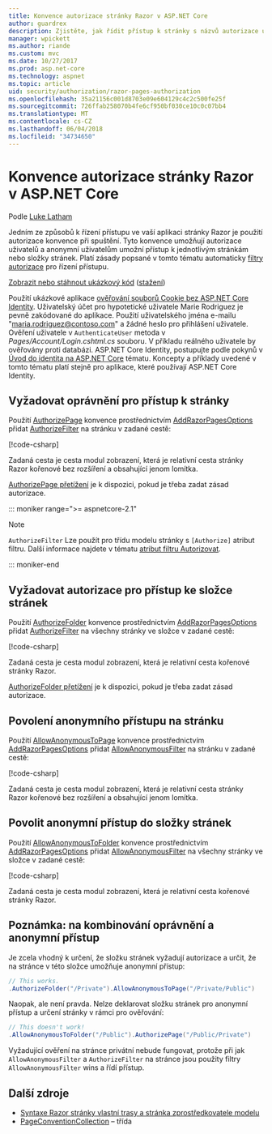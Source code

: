 ```yaml
---
title: Konvence autorizace stránky Razor v ASP.NET Core
author: guardrex
description: Zjistěte, jak řídit přístup k stránky s názvů autorizace uživatelů a anonymní uživatelům umožní přístup k stránky nebo složky stránek.
manager: wpickett
ms.author: riande
ms.custom: mvc
ms.date: 10/27/2017
ms.prod: asp.net-core
ms.technology: aspnet
ms.topic: article
uid: security/authorization/razor-pages-authorization
ms.openlocfilehash: 35a21156c001d8703e09e604129c4c2c500fe25f
ms.sourcegitcommit: 726ffab258070b4fe6cf950bf030ce10c0c07bb4
ms.translationtype: MT
ms.contentlocale: cs-CZ
ms.lasthandoff: 06/04/2018
ms.locfileid: "34734650"
---
```

# <a name="razor-pages-authorization-conventions-in-aspnet-core"></a>Konvence autorizace stránky Razor v ASP.NET Core

Podle [Luke Latham](https://github.com/guardrex)

Jedním ze způsobů k řízení přístupu ve vaší aplikaci stránky Razor je použití autorizace konvence při spuštění. Tyto konvence umožňují autorizace uživatelů a anonymní uživatelům umožní přístup k jednotlivým stránkám nebo složky stránek. Platí zásady popsané v tomto tématu automaticky [filtry autorizace](xref:mvc/controllers/filters#authorization-filters) pro řízení přístupu.

[Zobrazit nebo stáhnout ukázkový kód](https://github.com/aspnet/Docs/tree/master/aspnetcore/security/authorization/razor-pages-authorization/sample) ([stažení](xref:tutorials/index#how-to-download-a-sample))

Použití ukázkové aplikace [ověřování souborů Cookie bez ASP.NET Core Identity](xref:security/authentication/cookie). Uživatelský účet pro hypotetické uživatele Marie Rodriguez je pevně zakódované do aplikace. Použití uživatelského jména e-mailu "maria.rodriguez@contoso.com" a žádné heslo pro přihlášení uživatele. Ověření uživatele v `AuthenticateUser` metoda v *Pages/Account/Login.cshtml.cs* souboru. V příkladu reálného uživatele by ověřovány proti databázi. ASP.NET Core Identity, postupujte podle pokynů v [Úvod do identita na ASP.NET Core](xref:security/authentication/identity) tématu. Koncepty a příklady uvedené v tomto tématu platí stejně pro aplikace, které používají ASP.NET Core Identity.

## <a name="require-authorization-to-access-a-page"></a>Vyžadovat oprávnění pro přístup k stránky

Použití [AuthorizePage](/dotnet/api/microsoft.extensions.dependencyinjection.pageconventioncollectionextensions.authorizepage) konvence prostřednictvím [AddRazorPagesOptions](/dotnet/api/microsoft.extensions.dependencyinjection.mvcrazorpagesmvcbuilderextensions.addrazorpagesoptions) přidat [AuthorizeFilter](/dotnet/api/microsoft.aspnetcore.mvc.authorization.authorizefilter) na stránku v zadané cestě:

[!code-csharp[](razor-pages-authorization/samples/2.x/AuthorizationSample/Startup.cs?name=snippet1&highlight=2,4)]

Zadaná cesta je cesta modul zobrazení, která je relativní cesta stránky Razor kořenové bez rozšíření a obsahující jenom lomítka.

[AuthorizePage přetížení](/dotnet/api/microsoft.extensions.dependencyinjection.pageconventioncollectionextensions.authorizepage#Microsoft_Extensions_DependencyInjection_PageConventionCollectionExtensions_AuthorizePage_Microsoft_AspNetCore_Mvc_ApplicationModels_PageConventionCollection_System_String_System_String_) je k dispozici, pokud je třeba zadat zásad autorizace.

::: moniker range=">= aspnetcore-2.1"

> [!NOTE]
> `AuthorizeFilter` Lze použít pro třídu modelu stránky s `[Authorize]` atribut filtru. Další informace najdete v tématu [atribut filtru Autorizovat](xref:mvc/razor-pages/filter#authorize-filter-attribute).

::: moniker-end

## <a name="require-authorization-to-access-a-folder-of-pages"></a>Vyžadovat autorizace pro přístup ke složce stránek

Použití [AuthorizeFolder](/dotnet/api/microsoft.extensions.dependencyinjection.pageconventioncollectionextensions.authorizefolder) konvence prostřednictvím [AddRazorPagesOptions](/dotnet/api/microsoft.extensions.dependencyinjection.mvcrazorpagesmvcbuilderextensions.addrazorpagesoptions) přidat [AuthorizeFilter](/dotnet/api/microsoft.aspnetcore.mvc.authorization.authorizefilter) na všechny stránky ve složce v zadané cestě:

[!code-csharp[](razor-pages-authorization/samples/2.x/AuthorizationSample/Startup.cs?name=snippet1&highlight=2,5)]

Zadaná cesta je cesta modul zobrazení, která je relativní cesta kořenové stránky Razor.

[AuthorizeFolder přetížení](/dotnet/api/microsoft.extensions.dependencyinjection.pageconventioncollectionextensions.authorizefolder#Microsoft_Extensions_DependencyInjection_PageConventionCollectionExtensions_AuthorizeFolder_Microsoft_AspNetCore_Mvc_ApplicationModels_PageConventionCollection_System_String_System_String_) je k dispozici, pokud je třeba zadat zásad autorizace.

## <a name="allow-anonymous-access-to-a-page"></a>Povolení anonymního přístupu na stránku

Použití [AllowAnonymousToPage](/dotnet/api/microsoft.extensions.dependencyinjection.pageconventioncollectionextensions.allowanonymoustopage) konvence prostřednictvím [AddRazorPagesOptions](/dotnet/api/microsoft.extensions.dependencyinjection.mvcrazorpagesmvcbuilderextensions.addrazorpagesoptions) přidat [AllowAnonymousFilter](/dotnet/api/microsoft.aspnetcore.mvc.authorization.allowanonymousfilter) na stránku v zadané cestě:

[!code-csharp[](razor-pages-authorization/samples/2.x/AuthorizationSample/Startup.cs?name=snippet1&highlight=2,6)]

Zadaná cesta je cesta modul zobrazení, která je relativní cesta stránky Razor kořenové bez rozšíření a obsahující jenom lomítka.

## <a name="allow-anonymous-access-to-a-folder-of-pages"></a>Povolit anonymní přístup do složky stránek

Použití [AllowAnonymousToFolder](/dotnet/api/microsoft.extensions.dependencyinjection.pageconventioncollectionextensions.allowanonymoustofolder) konvence prostřednictvím [AddRazorPagesOptions](/dotnet/api/microsoft.extensions.dependencyinjection.mvcrazorpagesmvcbuilderextensions.addrazorpagesoptions) přidat [AllowAnonymousFilter](/dotnet/api/microsoft.aspnetcore.mvc.authorization.allowanonymousfilter) na všechny stránky ve složce v zadané cestě:

[!code-csharp[](razor-pages-authorization/samples/2.x/AuthorizationSample/Startup.cs?name=snippet1&highlight=2,7)]

Zadaná cesta je cesta modul zobrazení, která je relativní cesta kořenové stránky Razor.

## <a name="note-on-combining-authorized-and-anonymous-access"></a>Poznámka: na kombinování oprávnění a anonymní přístup

Je zcela vhodný k určení, že složku stránek vyžadují autorizace a určit, že na stránce v této složce umožňuje anonymní přístup:

```csharp
// This works.
.AuthorizeFolder("/Private").AllowAnonymousToPage("/Private/Public")
```

Naopak, ale není pravda. Nelze deklarovat složku stránek pro anonymní přístup a určení stránky v rámci pro ověřování:

```csharp
// This doesn't work!
.AllowAnonymousToFolder("/Public").AuthorizePage("/Public/Private") 
```

Vyžadující ověření na stránce privátní nebude fungovat, protože při jak `AllowAnonymousFilter` a `AuthorizeFilter` na stránce jsou použity filtry `AllowAnonymousFilter` wins a řídí přístup.

## <a name="additional-resources"></a>Další zdroje

* [Syntaxe Razor stránky vlastní trasy a stránka zprostředkovatele modelu](xref:mvc/razor-pages/razor-pages-conventions)
* [PageConventionCollection](/dotnet/api/microsoft.aspnetcore.mvc.applicationmodels.pageconventioncollection) – třída
